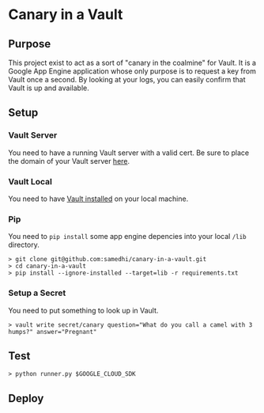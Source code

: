 # Canary in a Vault

## Purpose

This project exist to act as a sort of "canary in the coalmine" for Vault. It is a Google App Engine application whose only purpose is to request a key from Vault once a second. By looking at your logs, you can easily confirm that Vault is up and available.

## Setup

### Vault Server

You need to have a running Vault server with a valid cert. Be sure to place the domain of your Vault server [here](https://github.com/samedhi/canary-in-a-vault/blob/master/vault.py#L13).

### Vault Local 
You need to have [Vault installed](https://www.vaultproject.io/docs/install/install.html) on your local machine.

### Pip
You need to `pip install` some app engine depencies into your local `/lib` directory.
```
> git clone git@github.com:samedhi/canary-in-a-vault.git
> cd canary-in-a-vault
> pip install --ignore-installed --target=lib -r requirements.txt
```

### Setup a Secret 
You need to put something to look up in Vault.
```
> vault write secret/canary question="What do you call a camel with 3 humps?" answer="Pregnant"
```

## Test

```
> python runner.py $GOOGLE_CLOUD_SDK
```

## Deploy
